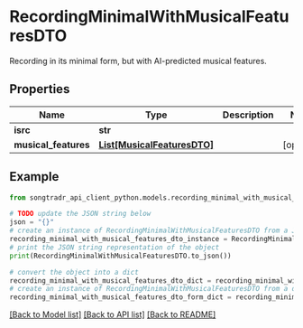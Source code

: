 # RecordingMinimalWithMusicalFeaturesDTO

Recording in its minimal form, but with AI-predicted musical features.

## Properties

Name | Type | Description | Notes
------------ | ------------- | ------------- | -------------
**isrc** | **str** |  | 
**musical_features** | [**List[MusicalFeaturesDTO]**](MusicalFeaturesDTO.md) |  | [optional] 

## Example

```python
from songtradr_api_client_python.models.recording_minimal_with_musical_features_dto import RecordingMinimalWithMusicalFeaturesDTO

# TODO update the JSON string below
json = "{}"
# create an instance of RecordingMinimalWithMusicalFeaturesDTO from a JSON string
recording_minimal_with_musical_features_dto_instance = RecordingMinimalWithMusicalFeaturesDTO.from_json(json)
# print the JSON string representation of the object
print(RecordingMinimalWithMusicalFeaturesDTO.to_json())

# convert the object into a dict
recording_minimal_with_musical_features_dto_dict = recording_minimal_with_musical_features_dto_instance.to_dict()
# create an instance of RecordingMinimalWithMusicalFeaturesDTO from a dict
recording_minimal_with_musical_features_dto_form_dict = recording_minimal_with_musical_features_dto.from_dict(recording_minimal_with_musical_features_dto_dict)
```
[[Back to Model list]](../README.md#documentation-for-models) [[Back to API list]](../README.md#documentation-for-api-endpoints) [[Back to README]](../README.md)



